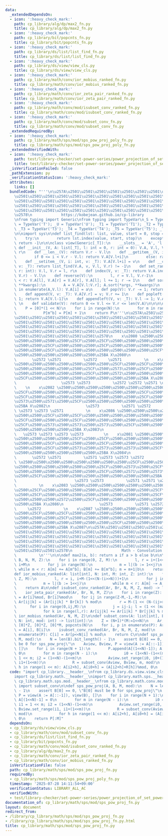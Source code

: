 ```yaml
---
data:
  _extendedDependsOn:
  - icon: ':heavy_check_mark:'
    path: cp_library/alg/dp/max2_fn.py
    title: cp_library/alg/dp/max2_fn.py
  - icon: ':heavy_check_mark:'
    path: cp_library/bit/popcnts_fn.py
    title: cp_library/bit/popcnts_fn.py
  - icon: ':heavy_check_mark:'
    path: cp_library/ds/list/list_find_fn.py
    title: cp_library/ds/list/list_find_fn.py
  - icon: ':heavy_check_mark:'
    path: cp_library/ds/view/view_cls.py
    title: cp_library/ds/view/view_cls.py
  - icon: ':heavy_check_mark:'
    path: cp_library/math/conv/ior_mobius_ranked_fn.py
    title: cp_library/math/conv/ior_mobius_ranked_fn.py
  - icon: ':heavy_check_mark:'
    path: cp_library/math/conv/ior_zeta_pair_ranked_fn.py
    title: cp_library/math/conv/ior_zeta_pair_ranked_fn.py
  - icon: ':heavy_check_mark:'
    path: cp_library/math/conv/mod/isubset_conv_ranked_fn.py
    title: cp_library/math/conv/mod/isubset_conv_ranked_fn.py
  - icon: ':heavy_check_mark:'
    path: cp_library/math/conv/mod/subset_conv_fn.py
    title: cp_library/math/conv/mod/subset_conv_fn.py
  _extendedRequiredBy:
  - icon: ':heavy_check_mark:'
    path: cp_library/math/sps/mod/sps_pow_proj_poly_fn.py
    title: cp_library/math/sps/mod/sps_pow_proj_poly_fn.py
  _extendedVerifiedWith:
  - icon: ':heavy_check_mark:'
    path: test/library-checker/set-power-series/power_projection_of_set_power_series.test.py
    title: test/library-checker/set-power-series/power_projection_of_set_power_series.test.py
  _isVerificationFailed: false
  _pathExtension: py
  _verificationStatusIcon: ':heavy_check_mark:'
  attributes:
    links: []
  bundledCode: "'''\n\u257A\u2501\u2501\u2501\u2501\u2501\u2501\u2501\u2501\u2501\u2501\
    \u2501\u2501\u2501\u2501\u2501\u2501\u2501\u2501\u2501\u2501\u2501\u2501\u2501\
    \u2501\u2501\u2501\u2501\u2501\u2501\u2501\u2501\u2501\u2501\u2501\u2501\u2501\
    \u2501\u2501\u2501\u2501\u2501\u2501\u2501\u2501\u2501\u2501\u2501\u2501\u2501\
    \u2501\u2501\u2501\u2501\u2501\u2501\u2501\u2501\u2501\u2501\u2501\u2501\u2501\
    \u2578\n             https://kobejean.github.io/cp-library               \n'''\n\
    \nfrom typing import Generic\nfrom typing import TypeVar\n_S = TypeVar('S'); _T\
    \ = TypeVar('T'); _U = TypeVar('U'); _T1 = TypeVar('T1'); _T2 = TypeVar('T2');\
    \ _T3 = TypeVar('T3'); _T4 = TypeVar('T4'); _T5 = TypeVar('T5'); _T6 = TypeVar('T6')\n\
    \n\nimport sys\n\ndef list_find(lst: list, value, start = 0, stop = sys.maxsize):\n\
    \    try:\n        return lst.index(value, start, stop)\n    except:\n       \
    \ return -1\n\n\nclass view(Generic[_T]):\n    __slots__ = 'A', 'l', 'r'\n   \
    \ def __init__(V, A: list[_T], l: int = 0, r: int = 0): V.A, V.l, V.r = A, l,\
    \ r\n    def __len__(V): return V.r - V.l\n    def __getitem__(V, i: int): \n\
    \        if 0 <= i < V.r - V.l: return V.A[V.l+i]\n        else: raise IndexError\n\
    \    def __setitem__(V, i: int, v: _T): V.A[V.l+i] = v\n    def __contains__(V,\
    \ v: _T): return list_find(V.A, v, V.l, V.r) != -1\n    def set_range(V, l: int,\
    \ r: int): V.l, V.r = l, r\n    def index(V, v: _T): return V.A.index(v, V.l,\
    \ V.r) - V.l\n    def reverse(V):\n        l, r = V.l, V.r-1\n        while l\
    \ < r: V.A[l], V.A[r] = V.A[r], V.A[l]; l += 1; r -= 1\n    def sort(V, /, *args,\
    \ **kwargs):\n        A = V.A[V.l:V.r]; A.sort(*args, **kwargs)\n        for i,a\
    \ in enumerate(A,V.l): V.A[i] = a\n    def pop(V): V.r -= 1; return V.A[V.r]\n\
    \    def append(V, v: _T): V.A[V.r] = v; V.r += 1\n    def popleft(V): V.l +=\
    \ 1; return V.A[V.l-1]\n    def appendleft(V, v: _T): V.l -= 1; V.A[V.l] = v;\
    \ \n    def validate(V): return 0 <= V.l <= V.r <= len(V.A)\n\n\n\n\n\ndef popcnts(N):\n\
    \    P = [0]*(1 << N)\n    for i in range(N):\n        for m in range(b := 1<<i):\n\
    \            P[m^b] = P[m] + 1\n    return P\n'''\n\u257A\u2501\u2501\u2501\u2501\
    \u2501\u2501\u2501\u2501\u2501\u2501\u2501\u2501\u2501\u2501\u2501\u2501\u2501\
    \u2501\u2501\u2501\u2501\u2501\u2501\u2501\u2501\u2501\u2501\u2501\u2501\u2501\
    \u2501\u2501\u2501\u2501\u2501\u2501\u2501\u2501\u2501\u2501\u2501\u2501\u2501\
    \u2501\u2501\u2501\u2501\u2501\u2501\u2501\u2501\u2501\u2501\u2501\u2501\u2501\
    \u2501\u2501\u2501\u2501\u2501\u2501\u2578\n    x\u2080 \u2500\u2500\u2500\u2500\
    \u2500\u2500\u2500\u2500\u25CF\u2500\u25CF\u2500\u2500\u2500\u2500\u2500\u2500\
    \u2500\u2500\u25CF\u2500\u2500\u2500\u25CF\u2500\u2500\u2500\u2500\u2500\u2500\
    \u2500\u2500\u25CF\u2500\u2500\u2500\u2500\u2500\u2500\u2500\u25CF\u2500\u2500\
    \u2500\u2500\u2500\u2500\u2500\u2500\u25BA X\u2080\n                \u2573   \
    \       \u2572 \u2571          \u2572     \u2571          \n    x\u2084 \u2500\
    \u2500\u2500\u2500\u2500\u2500\u2500\u2500\u25CF\u2500\u25CF\u2500\u2500\u2500\
    \u2500\u2500\u2500\u2500\u2500\u25CF\u2500\u2573\u2500\u25CF\u2500\u2500\u2500\
    \u2500\u2500\u2500\u2500\u2500\u25CF\u2500\u2572\u2500\u2500\u2500\u2571\u2500\
    \u25CF\u2500\u2500\u2500\u2500\u2500\u2500\u2500\u2500\u25BA X\u2081\n       \
    \                    \u2573 \u2573          \u2572 \u2572 \u2571 \u2571      \
    \    \n    x\u2082 \u2500\u2500\u2500\u2500\u2500\u2500\u2500\u2500\u25CF\u2500\
    \u25CF\u2500\u2500\u2500\u2500\u2500\u2500\u2500\u2500\u25CF\u2500\u2573\u2500\
    \u25CF\u2500\u2500\u2500\u2500\u2500\u2500\u2500\u2500\u25CF\u2500\u2572\u2500\
    \u2573\u2500\u2571\u2500\u25CF\u2500\u2500\u2500\u2500\u2500\u2500\u2500\u2500\
    \u25BA X\u2082\n                \u2573          \u2571 \u2572          \u2572\
    \ \u2573 \u2573 \u2571          \n    x\u2086 \u2500\u2500\u2500\u2500\u2500\u2500\
    \u2500\u2500\u25CF\u2500\u25CF\u2500\u2500\u2500\u2500\u2500\u2500\u2500\u2500\
    \u25CF\u2500\u2500\u2500\u25CF\u2500\u2500\u2500\u2500\u2500\u2500\u2500\u2500\
    \u25CF\u2500\u2573\u2500\u2573\u2500\u2573\u2500\u25CF\u2500\u2500\u2500\u2500\
    \u2500\u2500\u2500\u2500\u25BA X\u2083\n                                     \
    \   \u2573 \u2573 \u2573 \u2573         \n    x\u2081 \u2500\u2500\u2500\u2500\
    \u2500\u2500\u2500\u2500\u25CF\u2500\u25CF\u2500\u2500\u2500\u2500\u2500\u2500\
    \u2500\u2500\u25CF\u2500\u2500\u2500\u25CF\u2500\u2500\u2500\u2500\u2500\u2500\
    \u2500\u2500\u25CF\u2500\u2573\u2500\u2573\u2500\u2573\u2500\u25CF\u2500\u2500\
    \u2500\u2500\u2500\u2500\u2500\u2500\u25BA X\u2084\n                \u2573   \
    \       \u2572 \u2571          \u2571 \u2573 \u2573 \u2572          \n    x\u2085\
    \ \u2500\u2500\u2500\u2500\u2500\u2500\u2500\u2500\u25CF\u2500\u25CF\u2500\u2500\
    \u2500\u2500\u2500\u2500\u2500\u2500\u25CF\u2500\u2573\u2500\u25CF\u2500\u2500\
    \u2500\u2500\u2500\u2500\u2500\u2500\u25CF\u2500\u2571\u2500\u2573\u2500\u2572\
    \u2500\u25CF\u2500\u2500\u2500\u2500\u2500\u2500\u2500\u2500\u25BA X\u2085\n \
    \                          \u2573 \u2573          \u2571 \u2571 \u2572 \u2572\
    \          \n    x\u2083 \u2500\u2500\u2500\u2500\u2500\u2500\u2500\u2500\u25CF\
    \u2500\u25CF\u2500\u2500\u2500\u2500\u2500\u2500\u2500\u2500\u25CF\u2500\u2573\
    \u2500\u25CF\u2500\u2500\u2500\u2500\u2500\u2500\u2500\u2500\u25CF\u2500\u2571\
    \u2500\u2500\u2500\u2572\u2500\u25CF\u2500\u2500\u2500\u2500\u2500\u2500\u2500\
    \u2500\u25BA X\u2086\n                \u2573          \u2571 \u2572          \u2571\
    \     \u2572          \n    x\u2087 \u2500\u2500\u2500\u2500\u2500\u2500\u2500\
    \u2500\u25CF\u2500\u25CF\u2500\u2500\u2500\u2500\u2500\u2500\u2500\u2500\u25CF\
    \u2500\u2500\u2500\u25CF\u2500\u2500\u2500\u2500\u2500\u2500\u2500\u2500\u25CF\
    \u2500\u2500\u2500\u2500\u2500\u2500\u2500\u25CF\u2500\u2500\u2500\u2500\u2500\
    \u2500\u2500\u2500\u25BA X\u2087\n\u257A\u2501\u2501\u2501\u2501\u2501\u2501\u2501\
    \u2501\u2501\u2501\u2501\u2501\u2501\u2501\u2501\u2501\u2501\u2501\u2501\u2501\
    \u2501\u2501\u2501\u2501\u2501\u2501\u2501\u2501\u2501\u2501\u2501\u2501\u2501\
    \u2501\u2501\u2501\u2501\u2501\u2501\u2501\u2501\u2501\u2501\u2501\u2501\u2501\
    \u2501\u2501\u2501\u2501\u2501\u2501\u2501\u2501\u2501\u2501\u2501\u2501\u2501\
    \u2501\u2501\u2501\u2578\n                      Math - Convolution           \
    \          \n'''\n\n\ndef max2(a, b): return a if a > b else b\n\n\ndef ior_zeta_pair_ranked(A,\
    \ B, N, M, Z):\n    for i in range(0, Z, M):\n        l, r = i+(1<<(i>>N))-1,\
    \ i+M\n        for j in range(N):\n            m = l|(b := 1<<j)\n           \
    \ while m < r: A[m] += A[m^b]; B[m] += B[m^b]; m = m+1|b\n    return A, B\n\n\
    def ior_mobius_ranked(A: list[int], N: int, M: int, Z: int):\n    for i in range(0,\
    \ Z, M):\n        l, r = i, i+M-(1<<(N-(i>>N)))+1\n        for j in range(N):\n\
    \            m = l|(b := 1<<j)\n            while m < r: A[m] -= A[m^b]; m = m+1|b\n\
    \    return A\n\ndef isubset_conv_ranked(Ar, Br, N, M, Z, mod) -> list[int]:\n\
    \    ior_zeta_pair_ranked(Ar, Br, N, M, Z)\n    for i in range(Z): Ar[i], Br[i]\
    \ = Ar[i]%mod, Br[i]%mod\n    for ij in range(Z-M,-1,-M):\n        for k in range(M):\
    \ Ar[ij|k] = (Ar[ij|k] * Br[k]) % mod\n        r = M-(1 << (N-(ij>>N)))+1\n  \
    \      for i in range(0,ij,M):\n            j = ij-i; l = (1 << (max2(i,j)>>N))-1\n\
    \            for k in range(l,r): Ar[ij|k] += Ar[i|k] * Br[j|k] % mod\n    return\
    \ ior_mobius_ranked(Ar, N, M, Z)\n\ndef subset_conv(A: list[int], B: list[int],\
    \ N: int, mod: int) -> list[int]:\n    Z = (N+1)*(M:=1<<N)\n    Ar, Br, C, P =\
    \ [0]*Z, [0]*Z, [0]*M, popcnts(N)\n    for i, p in enumerate(P): Ar[p<<N|i], Br[p<<N|i]\
    \ = A[i], B[i]\n    isubset_conv_ranked(Ar, Br, N, M, Z, mod)\n    for i, p in\
    \ enumerate(P): C[i] = Ar[p<<N|i] % mod\n    return C\n\ndef sps_pow_proj(A, B,\
    \ M, mod):\n    N = len(B).bit_length() - 1\n    assert B[0] == 0, \"B[0] must\
    \ be 0 for sps_pow_proj\"\n    Aview, Bview, P = view(A := A[::-1]), view(B),\
    \ []\n    for i in range(N + 1):\n        P.append(A[(1<<N)-1]); A[(1<<N)-1] =\
    \ 0\n        for m in range(N - i):\n            i0 = (1<<N)-(1<<(m+1)); i1 =\
    \ 1 << m; i2 = (1<<N)-(1<<m)\n            Aview.set_range(i0, i0+(1<<m)); Bview.set_range(i1,\
    \ i1+(1<<m))\n            R = subset_conv(Aview, Bview, m, mod)\n            for\
    \ h in range(1 << m): A[i2+h], A[i0+h] = (A[i2+h]+R[h])%mod, 0\n    return P[:M]\n"
  code: "import cp_library.__header__\nfrom cp_library.ds.view.view_cls import view\n\
    import cp_library.math.__header__\nimport cp_library.math.sps.__header__\nimport\
    \ cp_library.math.sps.mod.__header__\nfrom cp_library.math.conv.mod.subset_conv_fn\
    \ import subset_conv\n\ndef sps_pow_proj(A, B, M, mod):\n    N = len(B).bit_length()\
    \ - 1\n    assert B[0] == 0, \"B[0] must be 0 for sps_pow_proj\"\n    Aview, Bview,\
    \ P = view(A := A[::-1]), view(B), []\n    for i in range(N + 1):\n        P.append(A[(1<<N)-1]);\
    \ A[(1<<N)-1] = 0\n        for m in range(N - i):\n            i0 = (1<<N)-(1<<(m+1));\
    \ i1 = 1 << m; i2 = (1<<N)-(1<<m)\n            Aview.set_range(i0, i0+(1<<m));\
    \ Bview.set_range(i1, i1+(1<<m))\n            R = subset_conv(Aview, Bview, m,\
    \ mod)\n            for h in range(1 << m): A[i2+h], A[i0+h] = (A[i2+h]+R[h])%mod,\
    \ 0\n    return P[:M]"
  dependsOn:
  - cp_library/ds/view/view_cls.py
  - cp_library/math/conv/mod/subset_conv_fn.py
  - cp_library/ds/list/list_find_fn.py
  - cp_library/bit/popcnts_fn.py
  - cp_library/math/conv/mod/isubset_conv_ranked_fn.py
  - cp_library/alg/dp/max2_fn.py
  - cp_library/math/conv/ior_zeta_pair_ranked_fn.py
  - cp_library/math/conv/ior_mobius_ranked_fn.py
  isVerificationFile: false
  path: cp_library/math/sps/mod/sps_pow_proj_fn.py
  requiredBy:
  - cp_library/math/sps/mod/sps_pow_proj_poly_fn.py
  timestamp: '2025-07-28 14:11:54+09:00'
  verificationStatus: LIBRARY_ALL_AC
  verifiedWith:
  - test/library-checker/set-power-series/power_projection_of_set_power_series.test.py
documentation_of: cp_library/math/sps/mod/sps_pow_proj_fn.py
layout: document
redirect_from:
- /library/cp_library/math/sps/mod/sps_pow_proj_fn.py
- /library/cp_library/math/sps/mod/sps_pow_proj_fn.py.html
title: cp_library/math/sps/mod/sps_pow_proj_fn.py
---
```

